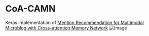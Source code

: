 # CoA-CAMN
Keras implementation of [Mention Recommendation for Multimodal Microblog with Cross-attention Memory Network](http://jkx.fudan.edu.cn/~qzhang/paper/sigir2018.pdf)
![image](../img/model.jpg)
